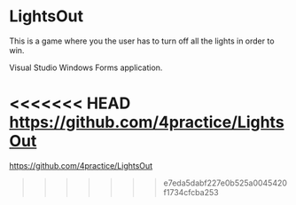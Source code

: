 # LightsOut

This is a game where you the user has to turn off all the lights in order to win.

Visual Studio Windows Forms application.

<<<<<<< HEAD
https://github.com/4practice/LightsOut
=======
https://github.com/4practice/LightsOut
>>>>>>> e7eda5dabf227e0b525a0045420f1734cfcba253
